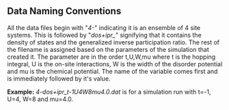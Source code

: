 <html>

<h2>Data Naming Conventions</h2>
<p>All the data files begin with "<em>4-</em>" indicating it is an ensemble of 4 site systems. This is followed by "<em>dos+ipr_</em>" signifying that it contains the density of states and the generalized inverse participation ratio. The rest of the filename is assigned based on the parameters of the simulation that created it. The parameter are in the order t,U,W,mu  where t is the hopping integral, U is the on-site interactions, W is the width of the disorder potential and mu is the chemical potential. The name of the variable comes first and is immediately followed by it's value.</p>
<p><strong>Example:</strong> <em>4-dos+ipr_t-1U4W8mu4.0.dat</em> is for a simulation run with t=-1, U=4, W=8 and mu=4.0.</p>
</html>
